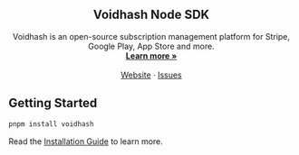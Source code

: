 <p align="center">
  <!-- <picture>
    <source srcset="https://github.com/better-auth/better-auth/blob/main/banner-dark.png?raw=true" media="(prefers-color-scheme: dark)">
    <source srcset="https://github.com/better-auth/better-auth/blob/main/banner.png?raw=true" media="(prefers-color-scheme: light)">
    <img src="https://github.com/better-auth/better-auth/blob/main/banner.png?raw=true" alt="Better Auth Logo">
  </picture> -->
  <h2 align="center">
    Voidhash Node SDK
  </h2>

  <p align="center">
   Voidhash is an open-source subscription management platform for Stripe, Google Play, App Store and more.
    <br />
    <a href="https://voidhash.com/docs"><strong>Learn more »</strong></a>
    <br />
    <br />
    <!-- <a href="https://discord.com/invite/GYC3W7tZzb">Discord</a>
    · -->
    <a href="https://voidhash.com">Website</a>
    ·
    <a href="https://github.com/voidhashcom/voidhash-node/issues">Issues</a>
  </p>
</p>

## Getting Started

```bash
pnpm install voidhash
```

Read the [Installation Guide](https://voidhash.com/docs/installation) to learn more.
